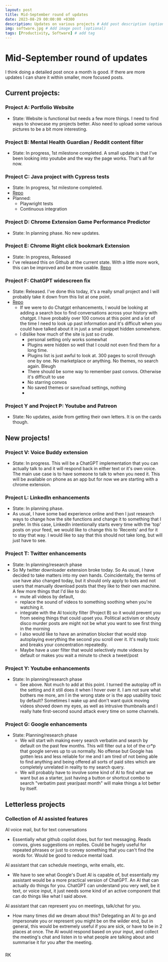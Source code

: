 ```yaml
---
layout: post
title: Mid-September round of updates
date: 2023-08-29 00:00:00 +0300
description: Updates on various projects # Add post description (optional)
img: software.jpg # Add image post (optional)
tags: [Productivity, Software] # add tag
---
```

# Mid-September round of updates

I think doing a detailed post once a month is good. If there are more updates I can share it within smaller, more focused posts.

## Current projects:

### Project A: Portfolio Website

- State: Website is functional but needs a few more things. I need to find ways to showcase my projects better. Also need to upload some various pictures to be a bit more interesting.

### Project B: Mental Health Guardian / Reddit content filter

- State: In progress, 1st milestone completed. A small update is that I've been looking into youtube and the way the page works. That's all for now.

### Project C: Java project with Cypress tests

- State: In progress, 1st milestone completed.
- [Repo](https://github.com/PowerOf/spring-petclinic-fork)
- Planned:
  - Playwright tests
  - Continuous integration

### Project D: Chrome Extension Game Performance Predictor

- State: In planning phase. No new updates.

### Project E: Chrome Right click bookmark Extension

- State: In progress, Released
- I've released this on Github at the current state. With a little more work, this can be improved and be more usable.
[Repo](https://github.com/PowerOf/Chrome-Right-Click-Bookmark-Extension)

### Project F: ChatGPT widescreen fix
- State: Released. I've done this today, it's a really small project and I will probably take it down from this list at one point. 
- [Repo](https://github.com/PowerOf/chrome-2k-scaling-chatgpt-extension)
   - If we were to do Chatgpt enhancements, I would be looking at adding a search box to find conversations across your history with chatgpt. I have probably over 100 convos at this point and a lot of the time I need to look up past information and it's difficult when you could have talked about it in just a small snippet hidden somewhere.
   - I dislike how much of the site is just so crude.
     - personal setting only works somewhat
     - Plugins were hidden so well that I could not even find them for a long time.
     - Plugins list is just awful to look at. 300 pages to scroll through one by one. No marketplace or anything. No themes, no search again. Bleugh
     - There should be some way to remember past convos. Otherwise it's difficult to use
     - No starring convos
     - No saved themes or save/load settings, nothing
     - 





### Project Y and Project P: Youtube and Patreon
- State: No updates, aside from getting their own letters. It is on the cards though.

## New projects!

### Project V: Voice Buddy extension
- State: In progress. This will be a ChatGPT implementation that you can actually talk to and it will respond back in either text or it's own voice. The main use case is to have someone  to talk to when you need it. 
This will be available on phone as an app but for now we are starting with a chrome extension.

### Project L: LinkedIn enhancements
- State: In planning phase.
- As usual, I have some bad experience online and then I just research ways to change how the site functions and change it to something that I prefer. In this case, LinkedIn intentionally starts every time with the 'top' posts on your feed, we would like to change this to 'Recents' and for it to stay that way.
I would like to say that this should not take long, but will just have to see.

### Project T: Twitter enhancements
- State: In planning/research phase
- So My twitter downloader extension broke today. So As usual, I have decided to take matters into my own hands. Coincidentally, the terms of use have also changed today, but it should only apply to bots and not users that manually download posts that they like to their own machine.
A few more things that I'd like to do:
  - mute all videos by default,
  - replace the sound of videos to something soothing when you're watching it.
  - integrate with the AI toxicity filter (Project B) so it would prevent you from seeing things that could upset you. Political activism or shouty disco murder posts are might not be what you want to see first thing in the morning
  - I also would like to have an animation blocker that would stop autoplaying everything the second you scroll over it. It's really toxic and breaks your concentration repeatedly. 
  - Maybe have a user filter that would selectively mute videos by default or makes you wait a minute to check a tweet/post

### Project Y: Youtube enhancements
- State: In planning/research phase
  - See above. Not much to add at this point. I turned the autoplay off in the setting and it still does it when I hover over it. I am not sure what bothers me more, am I in the wrong state or is the app usability toxic by default? Sometimes I wake up and don't want quick moving videos shoved down my eyes, as well as intrusive thumbnails and I really hate first-second sound attack every time on some channels.

### Project G: Google enhancements
- State: Planning/research phase
  - We will start wih making every search verbatim and search by default on the past few months. This will filter out a lot of the cr*p that google serves up to us normally. No offense but Google has gotten less and less reliable for me and I am tired of not being able to find anything and being offered all sorts of paid sites which are completely unrelated in reality to my search query. 
  - We will probably have to involve some kind of AI to find what we want but as a starter, just having a button or shortcut combo to search "verbatim past year/past month" will make things a lot better by itself.

## Letterless projects

### Collection of AI assisted features
AI voice mail, but for text conversations
- Essentially what github copilot does, but for text messaging. Reads convos, gives suggestions on replies. Could be hugely useful for repeated phrases or just to convey something that you can't find the words for. Would be good to reduce mental load.

AI assistant that can schedule meetings, write emails, etc.
- We have to see what Google's Duet AI is capable of, but essentially my assistant would be a more practical version of ChatGPT. An AI that can actually do things for you. ChatGPT can understand you very well, be it text, or voice input, it just needs some kind of an active component that can do things like what I said above.

AI assistant that can represent you on meetings, talk/chat for you.
- How many times did we dream about this? Delegating an AI to go and impersonate you or represent you might be on the wilder end, but in general, this would be extremely useful if you are sick, or have to be in 2 places at once. The AI would respond based on your input, and collect the meeting's chat and listen in to what people are talking about and summarise it for you after the meeting.




###

RK
